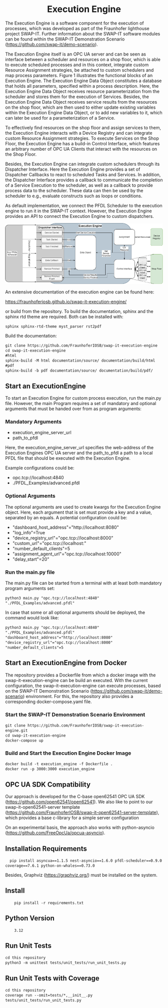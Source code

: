 <!--
Licensed under the MIT License.
For details on the licensing terms, see the LICENSE file.
SPDX-License-Identifier: MIT

Copyright 2023-2024 (c) Fraunhofer IOSB (Author: Florian Düwel)
-->
<div align="center">

# Execution Engine

</div>

The Execution Engine is a software component for the execution of processes, which was developed as part of the 
Fraunhofer lighthouse project SWAP-IT. Further information about the SWAP-IT software modules can be found within 
the SWAP-IT Demonstration Scenario (https://github.com/swap-it/demo-scenario).

The Execution Engine itself is an OPC UA server and can be seen as interface between a scheduler and resources on 
a shop floor, which is able to execute scheduled processes and in this context, integrate custom Resource Assignment 
strategies, be attached to custom schedulers and map process parameters. Figure 1 illustrates the functional blocks 
of an Execution Engine. The Execution Engine Data Object constitutes a database that holds all parameters, specified 
within a process description. Here, the Execution Engine Data Object receives resource parameterization from the 
scheduler and stores them for the execution of Services. Besides, the Execution Engine Data Object receives service 
results from the resources on the shop floor, which are then used to either update existing variables within the 
Execution Engine Data Object, or to add new variables to it, which can later be used for a parameterization of a Service.

To effectively find resources on the shop floor and assign services to them, the Execution Engine interacts with 
a Device Registry and can integrate custom Resource Assignment strategies. To execute Services on the Shop Floor, 
the Execution Engine has a build-in Control Interface, which features an arbitrary number of OPC UA Clients that 
interact with the resources on the Shop Floor.

Besides, the Execution Engine can integrate custom schedulers through its Dispatcher Interface. 
Here the Execution Engine provides a set of Dispatcher Callbacks to react to scheduled Tasks and Services. 
In addition, the Dispatcher Interface provides a callback to communicate the completion of a Service Execution 
to the scheduler, as well as a callback to provide process data to the scheduler. These data can then be used by 
the scheduler to e.g., evaluate constructs such as loops or conditions.

As default implementation, we connect the PFDL Scheduler to the execution engine to run it in the SWAP-IT context. 
However, the Execution Engine provides an API to connect the Execution Engine to custom dispatchers.

![Components of an Execution Engine](documentation/source/images/ExecutionEngineOverview.png)


An extensive documentation of the execution engine can be found here:

https://fraunhoferiosb.github.io/swap-it-execution-engine/

or build from the repository. To build the documentation, sphinx and the sphinx rtd theme are required. Both can be installed with:

    sphinx sphinx-rtd-theme myst_parser rst2pdf

Build the documentation:
    
    git clone https://github.com/FraunhoferIOSB/swap-it-execution-engine
    cd swap-it-execution-engine
    #html
    sphinx-build -M html documentation/source/ documentation/build/html
    #pdf
    sphinx-build -b pdf documentation/source/ documentation/build/pdf/



## Start an ExecutionEngine

To start an Execution Engine for custom process execution, run the main.py file. However, the main Program requires a set of mandatory 
and optional arguments that must be handed over from as program arguments:

### Mandatory Arguments

- execution_engine_server_url 
- path_to_pfdl

Here, the execution_engine_server_url specifies the web-address of the Execution Engines OPC UA server and the 
path_to_pfdl a path to a local PFDL file that should be executed with the Execution Engine.

Example configurations could be:
- opc.tcp://localhost:4840
- ./PFDL_Examples/advanced.pfdl


### Optional Arguments
The optional arguments are used to create kwargs for the Execution Engine object. Here, each argument that is set must provide
a key and a value, separated by an equals. A potential configuration could be:

- "dashboard_host_address"="http://localhost:8080"
- "log_info"=True
- "device_registry_url"="opc.tcp://localhost:8000"
- "custom_url"="opc.tcp://localhost:"
- "number_default_clients"=5
- "assignment_agent_url"="opc.tcp://localhost:10000"
- "delay_start"=20"

### Run the main.py file

The main.py file can be started from a terminal with at least both mandatory program arguments set:

    python3 main.py "opc.tcp://localhost:4840" "./PFDL_Examples/advanced.pfdl"

In case that some or all optional arguments should be deployed, the command would look like:

    python3 main.py "opc.tcp://localhost:4840" "./PFDL_Examples/advanced.pfdl" "dashboard_host_address"="http://localhost:8080" "device_registry_url"="opc.tcp://localhost:8000" "number_default_clients"=5

## Start an ExecutionEngine from Docker

The repository provides a Dockerfile from which a docker image with the swap-it-execution-engine can be build an executed. With the current configuration, the
swap-it-execution-engine can execute processes, based on the SWAP-IT Demonstration Scenario (https://github.com/swap-it/demo-scenario) environment. For this, the repository
also provides a corresponding docker-compose.yaml file.

### Start the SWAP-IT Demonstration Scenario Environment
    
    git clone https://github.com/FraunhoferIOSB/swap-it-execution-engine.git
    cd swap-it-execution-engine
    docker-compose up

### Build and Start the Execution Engine Docker Image
    
    docker build -t execution_engine -f Dockerfile .
    docker run -p 3000:3000 execution_engine

## OPC UA SDK Compatibility

Our approach is developed for the C-base open62541 OPC UA SDK (https://github.com/open62541/open62541). We also like to point to our swap-it-open62541-server template (https://github.com/FraunhoferIOSB/swap-it-open62541-server-template),
which provides a base c-library for a simple server configuration

On an experimental basis, the approach also works with python-asyncio (https://github.com/FreeOpcUa/opcua-asyncio).

## Installation Requirements
```
  pip install asyncua==1.1.5 nest-asyncio==1.6.0 pfdl-scheduler==0.9.0 coverage==7.6.1 python-on-whales==0.73.0
```
Besides, Graphviz (https://graphviz.org/) must be installed on the system.
## Install

```
    pip install -r requirements.txt
```

## Python Version

```
    3.12
```

## Run Unit Tests 
    
    cd this repository
    python3 -m unittest tests/unit_tests/run_unit_tests.py 

## Run Unit Tests with Coverage
    
    cd this repository
    coverage run --omit=tests/*,__init__.py tests/unit_tests/run_unit_tests.py
